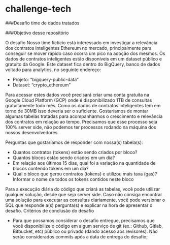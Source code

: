 # challenge-tech

###Desafio time de dados tratados

###Objetivo desse repositório

O desafio
Nosso time fictício está interessado em investigar a relevância dos contratos inteligentes
Ethereum no mercado, principalmente para conseguir se mover rápido caso ocorra um pico na
adoção dos mesmos.
Os dados de contratos inteligentes estão disponíveis em um dataset público e gratuito da
Google. Este dataset fica dentro do BigQuery, banco de dados voltado para analytics, no
seguinte endereço:

- Projeto: “bigquery-public-data”
- Dataset: “crypto_ethereum”

Para acessar estes dados você precisará criar uma conta gratuita na Google Cloud Platform
(GCP) onde é disponibilizado 1TB de consultas gratuitamente todo mês. Como os dados de
contratos inteligentes tem em torno de 30MB isso deveria ser o suficiente.
Gostaríamos de montar algumas tabelas tratadas para acompanharmos o crescimento e
relevância dos contratos em relação ao tempo. Precisamos que esse processo seja 100%
server side, não podemos ter processos rodando na máquina dos nossos desenvolvedores.

Perguntas que gostaríamos de responder com nossa(s) tabela(s):
- Quantos contratos (tokens) estão sendo criados por bloco?
- Quantos blocos estão sendo criados em um dia?
- Em relação aos últimos 15 dias, qual foi a variação na quantidade de blocos contendo
tokens em um dia?
- Qual o bloco que gerou contratos (tokens) e utilizou mais taxa (gas)? Informar o nome
de todos os tokens contidos neste bloco

Para a execução diária do código que criará as tabelas, você pode utilizar qualquer solução,
desde que seja server side. Caso não consiga encontrar uma solução para executar as
consultas diariamente, você pode versionar o SQL que responde a(s) pergunta(s) e explicar na
hora de apresentar o desafio.
Critérios de conclusão do desafio

- Para que possamos considerar o desafio entregue, precisamos que você disponibilize o
código em algum serviço de git (ex.: Github, Gitlab, Bitbucket, etc) público ou privado
(dando acesso aos revisores). Não serão considerados commits após a data de entrega
do desafio;
